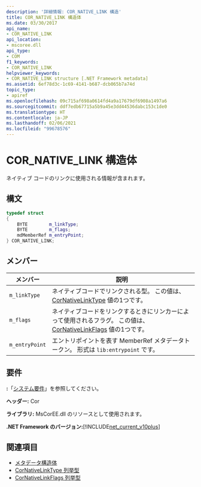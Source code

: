 ```yaml
---
description: '詳細情報: COR_NATIVE_LINK 構造'
title: COR_NATIVE_LINK 構造体
ms.date: 03/30/2017
api_name:
- COR_NATIVE_LINK
api_location:
- mscoree.dll
api_type:
- COM
f1_keywords:
- COR_NATIVE_LINK
helpviewer_keywords:
- COR_NATIVE_LINK structure [.NET Framework metadata]
ms.assetid: 6ef78d3c-1c69-4141-b687-dcb065b7a74d
topic_type:
- apiref
ms.openlocfilehash: 09c715af698a0614fd4a9a17679df6908a1497a6
ms.sourcegitcommit: ddf7edb67715a5b9a45e3dd44536dabc153c1de0
ms.translationtype: HT
ms.contentlocale: ja-JP
ms.lasthandoff: 02/06/2021
ms.locfileid: "99678576"
---
```

# <a name="cor_native_link-structure"></a>COR_NATIVE_LINK 構造体

ネイティブ コードのリンクに使用される情報が含まれます。  
  
## <a name="syntax"></a>構文  
  
```cpp  
typedef struct
{  
    BYTE        m_linkType;  
    BYTE        m_flags;  
    mdMemberRef m_entryPoint;  
} COR_NATIVE_LINK;  
```  
  
## <a name="members"></a>メンバー  
  
|メンバー|説明|  
|------------|-----------------|  
|`m_linkType`|ネイティブコードでリンクされる型。 この値は、 [CorNativeLinkType](cornativelinktype-enumeration.md) 値の1つです。|  
|`m_flags`|ネイティブコードをリンクするときにリンカーによって使用されるフラグ。 この値は、 [CorNativeLinkFlags](cornativelinkflags-enumeration.md) 値の1つです。|  
|`m_entryPoint`|エントリポイントを表す MemberRef メタデータトークン。 形式は `lib:entrypoint` です。|  
  
## <a name="requirements"></a>要件  

 **:**「[システム要件](../../get-started/system-requirements.md)」を参照してください。  
  
 **ヘッダー:** Cor  
  
 **ライブラリ:** MsCorEE.dll のリソースとして使用されます。  
  
 **.NET Framework のバージョン:**[!INCLUDE[net_current_v10plus](../../../../includes/net-current-v10plus-md.md)]  
  
## <a name="see-also"></a>関連項目

- [メタデータ構造体](metadata-structures.md)
- [CorNativeLinkType 列挙型](cornativelinktype-enumeration.md)
- [CorNativeLinkFlags 列挙型](cornativelinkflags-enumeration.md)
